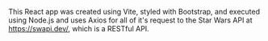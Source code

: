 This React app was created using Vite, styled with Bootstrap, and executed using Node.js and uses Axios for all of it's request to the Star Wars API at https://swapi.dev/, which is a RESTful API. 